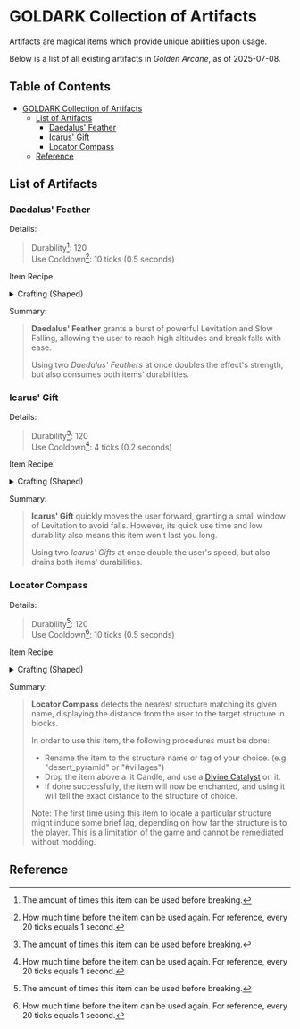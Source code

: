 # GOLDARK Collection of Artifacts

Artifacts are magical items which provide unique abilities upon usage.

Below is a list of all existing artifacts in *Golden Arcane*, as of 2025-07-08.

## Table of Contents

- [GOLDARK Collection of Artifacts](#goldark-collection-of-artifacts)
  - [List of Artifacts](#list-of-artifacts)
    - [Daedalus' Feather](#daedalus-feather)
    - [Icarus' Gift](#icarus-gift)
    - [Locator Compass](#locator-compass)
  - [Reference](#reference)

## List of Artifacts

### Daedalus' Feather

Details:

> Durability[^max_damage]: 120  
> Use Cooldown[^use_cooldown]: 10 ticks (0.5 seconds)

Item Recipe:

<details>

<summary>Crafting (Shaped)</summary>

> Notes:
>
> - "Glowstone Dust" can be replaced by "Gold Nugget", and yields the same item.

![1x3 shaped crafting recipe, from top to bottom: Glowstone Dust, Feather, Glowstone Dust.](./recipes/artifact/levitation_feather.png)

</details>

Summary:

> **Daedalus' Feather** grants a burst of powerful Levitation and Slow Falling, allowing the user to reach high altitudes and break falls with ease.
>
> Using two *Daedalus' Feathers* at once doubles the effect's strength, but also consumes both items' durabilities.

### Icarus' Gift

Details:

> Durability[^max_damage]: 120  
> Use Cooldown[^use_cooldown]: 4 ticks (0.2 seconds)

Item Recipe:

<details>

<summary>Crafting (Shaped)</summary>

> Notes:
>
> - "Nether Quartz" can be replaced by "Gold Ingot", and yields the same item.

![1x3 shaped crafting recipe, from top to bottom: Feather, Nether Quartz, Feather.](./recipes/artifact/speed_feather.png)

</details>

Summary:

> **Icarus' Gift** quickly moves the user forward, granting a small window of Levitation to avoid falls. However, its quick use time and low durability also means this item won't last you long.
>
> Using two *Icarus' Gifts* at once double the user's speed, but also drains both items' durabilities.

### Locator Compass

Details:

> Durability[^max_damage]: 120  
> Use Cooldown[^use_cooldown]: 10 ticks (0.5 seconds)

Item Recipe:

<details>

<summary>Crafting (Shaped)</summary>

> Notes:
>
> - "Compass" can be replaced by "Recovery Compass", and yields the same item.
> - For screen reader users: "None" means no item is to be put in the given slot.

![3x3 shaped crafting recipe, from top-left to bottom-right: None, Gold Ingot, None, Lapis Lazuli, Compass, Lapis Lazuli, None, Gold Ingot, None.](./recipes/artifact/locator_compass.png)

</details>

Summary:

> **Locator Compass** detects the nearest structure matching its given name, displaying the distance from the user to the target structure in blocks.
>
> In order to use this item, the following procedures must be done:
>
> - Rename the item to the structure name or tag of your choice. (e.g. "desert_pyramid" or "#villages")
> - Drop the item above a lit Candle, and use a [Divine Catalyst](./Spell%20Recipes.md#divine-catalyst) on it.
> - If done successfully, the item will now be enchanted, and using it will tell the exact distance to the structure of choice.
>
> Note: The first time using this item to locate a particular structure might induce some brief lag, depending on how far the structure is to the player. This is a limitation of the game and cannot be remediated without modding.

## Reference

[^max_damage]: The amount of times this item can be used before breaking.
[^use_cooldown]: How much time before the item can be used again. For reference, every 20 ticks equals 1 second.
